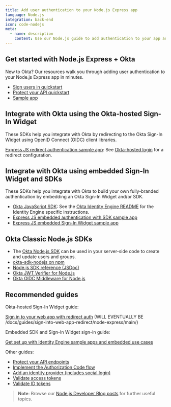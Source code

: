 ```yaml
---
title: Add user authentication to your Node.js Express app
language: Node.js
integration: back-end
icon: code-nodejs
meta:
  - name: description
    content: Use our Node.js guide to add authentication to your app and our Node.js SDK to create and update users and groups.
---
```


## Get started with Node.js Express + Okta

New to Okta? Our resources walk you through adding user authentication to your Node.js Express app in minutes.

<ul class='language-ctas'>
	<li>
		<a href='/docs/guides/sign-into-web-app-redirect/node-express/main/' class='Button--blueDarkOutline' data-proofer-ignore>
			<span>Sign users in quickstart</span>
		</a>
	</li>
	<li>
        <a href='/docs/guides/protect-your-api/nodeexpress/main/' class='Button--blueDarkOutline' data-proofer-ignore>
            <span>Protect your API quickstart</span>
        </a>
  </li>
	<li>
		<a href='https://github.com/okta/samples-nodejs-express-4' class='Button--blueDarkOutline' data-proofer-ignore>
			<span>Sample app</span>
		</a>
	</li>
</ul>

## Integrate with Okta using the Okta-hosted Sign-In Widget

These SDKs help you integrate with Okta by redirecting to the Okta Sign-In Widget using OpenID Connect (OIDC) client libraries.

[Express JS redirect authentication sample app](https://github.com/okta/samples-nodejs-express-4): See [Okta-hosted login](https://github.com/okta/samples-nodejs-express-4/tree/master/okta-hosted-login) for a redirect configuration.

## Integrate with Okta using embedded Sign-In Widget and SDKs

These SDKs help you integrate with Okta to build your own fully-branded authentication by embedding an Okta Sign-In Widget and/or SDK.

* [Okta JavaScript SDK](https://github.com/okta/okta-auth-js): See the [Okta Identity Engine README](https://github.com/okta/okta-auth-js/blob/master/docs/idx.md) for the Identity Engine specific instructions.
* [Express JS embedded authentication with SDK sample app](https://github.com/okta/okta-auth-js/tree/master/samples/generated/express-embedded-auth-with-sdk)
* [Express JS embedded Sign-In Widget sample app](https://github.com/okta/okta-auth-js/tree/master/samples/generated/express-embedded-sign-in-widget)

## Okta Classic Node.js SDKs

* The [Okta Node.js SDK](https://github.com/okta/okta-sdk-nodejs) can be used in your server-side code to create and update users and groups.
* [okta-sdk-nodejs on npm](https://www.npmjs.com/package/@okta/okta-sdk-nodejs)
* [Node.js SDK reference (JSDoc)](https://developer.okta.com/okta-sdk-nodejs/jsdocs/)
* [Okta JWT Verifier for Node.js](https://github.com/okta/okta-jwt-verifier-js)
* [Okta OIDC Middleware for Node.js](https://github.com/okta/okta-oidc-middleware)

## Recommended guides

Okta-hosted Sign-In Widget guide:

[Sign in to your web app with redirect auth](#) (WILL EVENTUALLY BE /docs/guides/sign-into-web-app-redirect/node-express/main/)

Embedded SDK and Sign-In Widget sign-in guide:

[Get set up with Identity Engine sample apps and embedded use cases](/docs/guides/oie-embedded-common-org-setup/nodejs/main/)

Other guides:

* [Protect your API endpoints](/docs/guides/protect-your-api/nodeexpress/main/)
* [Implement the Authorization Code flow](/docs/guides/implement-grant-type/authcode/main/)
* [Add an identity provider (includes social login)](/docs/guides/identity-providers/)
* [Validate access tokens](/docs/guides/validate-access-tokens)
* [Validate ID tokens](/docs/guides/validate-id-tokens)

> **Note**: Browse our [Node.js Developer Blog posts](/search/#q=node&f:@commonoktasource=[Developer%20blog]) for further useful topics.